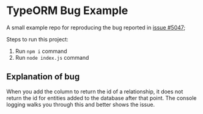 # TypeORM Bug Example

A small example repo for reproducing the bug reported in [issue #5047](https://github.com/typeorm/typeorm/issues/5047);  

Steps to run this project:

1. Run `npm i` command
2. Run `node index.js` command

## Explanation of bug

When you add the column to return the id of a relationship, it does not return the
id for entities added to the database after that point. The console logging walks
you through this and better shows the issue.
